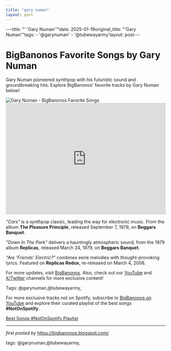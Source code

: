 ```yaml
---
title: "gary numan"
layout: post
---
```

---title: "' 'Gary Numan''"date: 2025-01-19original_title: "'Gary Numan'"tags:  - '@garynuman'  - '@tubewayarmy'layout: post---<!-- Title of the Post --><h1 >BigBanonos Favorite Songs by Gary Numan</h1> <!-- Introductory Text --><p >Gary Numan pioneered synthpop with his futuristic sound and groundbreaking hits. Explore BigBanonos' favorite tracks by Gary Numan below!</p> <!-- Featured Image --><div > <img src="https://i.scdn.co/image/ab67616d0000b27318dd9efbcff047c869f2082d" alt="Gary Numan - BigBanonos Favorite Songs" /></div> <!-- Spotify Embed --><div > <iframe src="https://open.spotify.com/embed/playlist/12OENAnHbAQRm74TKqmzGr?utm_source=generator" width="100%" height="352" frameborder="0" allowfullscreen="" allow="autoplay; clipboard-write; encrypted-media; fullscreen; picture-in-picture" loading="lazy"></iframe></div> <!-- Song Information --><div > <p><em>"Cars"</em> is a synthpop classic, leading the way for electronic music. From the album <strong>The Pleasure Principle</strong>, released September 7, 1979, on <strong>Beggars Banquet</strong>.</p> <p><em>"Down In The Park"</em> delivers a hauntingly atmospheric sound, from the 1979 album <strong>Replicas</strong>, released March 24, 1979, on <strong>Beggars Banquet</strong>.</p> <p><em>"Are 'Friends' Electric?"</em> combines eerie melodies with thought-provoking lyrics. Featured on <strong>Replicas Redux</strong>, re-released on March 4, 2008.</p></div> <!-- Footer Links --><div > <p>For more updates, visit <a href="https://bigbanonos.blogspot.com/" target="_blank">BigBanonos</a>. Also, check out our <a href="https://www.youtube.com/@BigBanonos" target="_blank">YouTube</a> and <a href="https://x.com/bigbanonos" target="_blank">X/Twitter</a> channels for more exclusive content!</p></div> <!-- Tags --><p >Tags: @garynuman,@tubewayarmy,</p><!--Subscribe and Playlist Links--><div>    <p>For more exclusive tracks not on Spotify, subscribe to <a href="https://www.youtube.com/@BigBanonos" target="_blank">BigBanonos on YouTube</a> and explore their curated playlist of the best songs <strong>#NotOnSpotify</strong>.</p>    <p><a href="https://www.youtube.com/playlist?list=PLtuNtuTatqI0kFahUCbtbfenC_ET5O_tr" target="_blank">Best Songs #NotOnSpotify Playlist<br /></a></p></div><hr /><p><em>first posted by</em> <a href="https://bigbanonos.blogspot.com/" rel="noopener" target="_new">https://bigbanonos.blogspot.com/</a></p><p>tags: @garynuman,@tubewayarmy,</p>